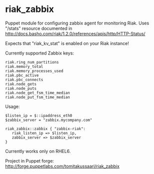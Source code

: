 riak_zabbix
===========

Puppet module for configuring zabbix agent for monitoring Riak.
Uses "/stats" resource documented in http://docs.basho.com/riak/1.2.0/references/apis/http/HTTP-Status/

Expects that "riak_kv_stat" is enabled on your Riak instance! 


Currently supported Zabbix keys:

    riak.ring_num_partitions
    riak.memory_total
    riak.memory_processes_used
    riak.pbc_active
    riak.pbc_connects
    riak.node_gets
    riak.node_puts
    riak.node_get_fsm_time_median
    riak.node_put_fsm_time_median

Usage:

    $listen_ip = $::ipaddress_eth0
    $zabbix_server = "zabbix.mycompany.com"
    
    riak_zabbix::zabbix { "zabbix-riak":
       riak_listen_ip => $listen_ip,
       zabbix_server => $zabbix_server
    }

Currently works only on RHEL6.

Project in Puppet forge: http://forge.puppetlabs.com/tomitakussaari/riak_zabbix




